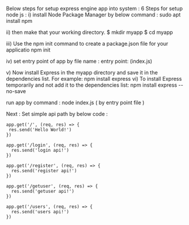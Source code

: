 

Below steps for setup express engine app into system : 
  6 Steps for setup node js  : 
   i)  install Node Package Manager by below command  : 
       sudo apt install npm

   ii) then   make that your working directory.
       $ mkdir myapp
       $ cd myapp 

   iii)  Use the npm init command to create a package.json file for your applicatio
      npm init

   iv)  set entry point of app by  file name :
    entry point: (index.js)
    
   v)  Now install Express in the myapp directory and save it in the dependencies list. For example:
      npm install express
   vi)  To install Express temporarily and not add it to the dependencies list:
             npm install express --no-save
 
 run app by command : node index.js ( by  entry point file  )

 Next :  Set  simple api path by below code  : 

    app.get('/', (req, res) => {
     res.send('Hello World!')
    })

    app.get('/login', (req, res) => {
      res.send('login api!')
    })

    app.get('/register', (req, res) => {
      res.send('register api!')
    })

    app.get('/getuser', (req, res) => {
      res.send('getuser api!')
    })

    app.get('/users', (req, res) => {
      res.send('users api!')
    })


